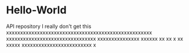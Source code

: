 # Hello-World
API repository
I really don't get this xxxxxxxxxxxxxxxxxxxxxxxxxxxxxxxxxxxxxxxxxxxxxxxxxxxx xxxxxxxxxxxxxxxxxxxxxxxxxxxxxxxx xxxxxxxxxxxxxxx xxxxxx xx xx x xx xxxxx xxxxxxxxxxxxxxxxxxxxxxxxx x
